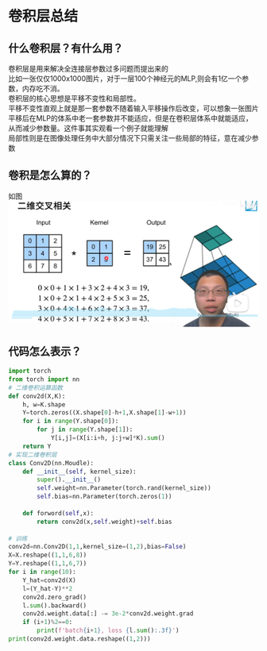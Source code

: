 # 卷积层总结
## 什么卷积层？有什么用？
卷积层是用来解决全连接层参数过多问题而提出来的  
比如一张仅仅1000x1000图片，对于一层100个神经元的MLP,则会有1亿一个参数，内存吃不消。  
卷积层的核心思想是平移不变性和局部性。  
平移不变性直观上就是那一套参数不随着输入平移操作后改变，可以想象一张图片平移后在MLP的体系中老一套参数并不能适应，但是在卷积层体系中就能适应，从而减少参数量。这件事其实观看一个例子就能理解   
局部性则是在图像处理任务中大部分情况下只需关注一些局部的特征，意在减少参数

## 卷积是怎么算的？
如图
![alt text](image.png)

## 代码怎么表示？
```Python
import torch
from torch import nn
# 二维卷积运算函数
def conv2d(X,K):
    h, w=K.shape
    Y=torch.zeros((X.shape[0]-h+1,X.shape[1]-w+1))
    for i in range(Y.shape[0]):
        for j in range(Y.shape[1]):
            Y[i,j]=(X[i:i+h, j:j+w]*K).sum()
    return Y
# 实现二维卷积层
class Conv2D(nn.Moudle):
    def __init__(self, kernel_size):
        super().__init__()
        self.weight=nn.Parameter(torch.rand(kernel_size))
        self.bias=nn.Parameter(torch.zeros(1))

    def forword(self,x):
        return conv2d(x,self.weight)+self.bias

# 训练
conv2d=nn.Conv2D(1,1,kernel_size=(1,2),bias=False)
X=X.reshape((1,1,6,8))
Y=Y.reshape((1,1,6,7))
for i in range(10):
    Y_hat=conv2d(X)
    l=(Y_hat-Y)**2
    conv2d.zero_grad()
    l.sum().backward()
    conv2d.weight.data[:] -= 3e-2*conv2d.weight.grad
    if (i+1)%2==0:
        print(f'batch{i+1}, loss {l.sum():.3f}')
print(conv2d.weight.data.reshape((1,2)))
```